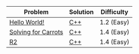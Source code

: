 |Problem|Solution|Difficulty|
|---|---|---|
|[Hello World!](https://open.kattis.com/problems/hello)|[C++](/kattis/src/hello.cpp)|1.2 (Easy)|
|[Solving for Carrots](https://open.kattis.com/problems/carrots)|[C++](/kattis/src/carrots.cpp)|1.4 (Easy)|
|[R2](https://open.kattis.com/problems/r2)|[C++](/kattis/src/r2.cpp)|1.4 (Easy)|
